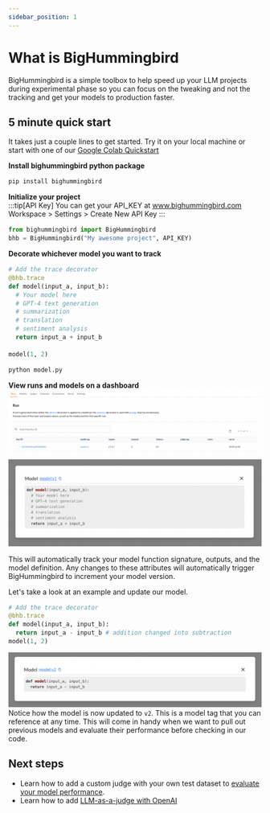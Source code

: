 ```yaml
---
sidebar_position: 1
---
```


# What is BigHummingbird
BigHummingbird is a simple toolbox to help speed up your LLM projects during experimental phase so you can focus on the tweaking and not the tracking and get your models to production faster. 

## 5 minute quick start  
It takes just a couple lines to get started. Try it on your local machine or start with one of our
[Google Colab Quickstart](https://colab.research.google.com/drive/1bKd5OZdFtC5a1SpXvp1FxRdVsgdf9M26#scrollTo=xSAJTLv6GBGc)

**Install bighummingbird python package**
```bash
pip install bighummingbird
```

**Initialize your project**  
:::tip[API Key]
You can get your API_KEY at www.bighummingbird.com Workspace > Settings > Create New API Key
:::

```python
from bighummingbird import BigHummingbird
bhb = BigHummingbird("My awesome project", API_KEY)
```

**Decorate whichever model you want to track**  

```python title="model.py"
# Add the trace decorator
@bhb.trace
def model(input_a, input_b):
  # Your model here
  # GPT-4 text generation
  # summarization
  # translation
  # sentiment analysis
  return input_a + input_b

model(1, 2)
```

```bash
python model.py
```
**View runs and models on a dashboard**  
![run_table](../static/img/run_table.png)
![model_detail_v1](../static/img/model_detail_v1.png)

This will automatically track your model function signature, outputs, and the model definition. Any changes to these attributes will automatically trigger BigHummingbird to increment your model version. 

Let's take a look at an example and update our model. 
```python
# Add the trace decorator
@bhb.trace
def model(input_a, input_b):
  return input_a - input_b # addition changed into subtraction
model(1, 2)
```
![model_detail_v2](../static/img/model_detail_v2.png)
Notice how the model is now updated to `v2`. This is a model tag that you can reference at any time. This will come in handy when we want to pull out previous models and evaluate their performance before checking in our code.

## Next steps  
- Learn how to add a custom judge with your own test dataset to [evaluate your model performance](./quick_start/evaluating_model.md). 
- Learn how to add [LLM-as-a-judge with OpenAI](./quick_start/llm_as_a_judge.md)